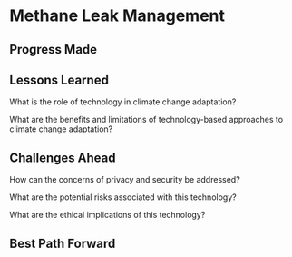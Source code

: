 # Methane Leak Management

## Progress Made



## Lessons Learned



What is the role of technology in climate change adaptation?

What are the benefits and limitations of technology-based approaches to climate change adaptation?

## Challenges Ahead



How can the concerns of privacy and security be addressed?

What are the potential risks associated with this technology?

What are the ethical implications of this technology?

## Best Path Forward


